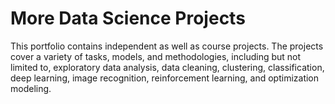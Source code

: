 # More Data Science Projects

This portfolio contains independent as well as course projects. The projects cover a variety of tasks, models, and methodologies, including but not limited to, exploratory data analysis, data cleaning, clustering, classification, deep learning, image recognition, reinforcement learning, and optimization modeling. 
